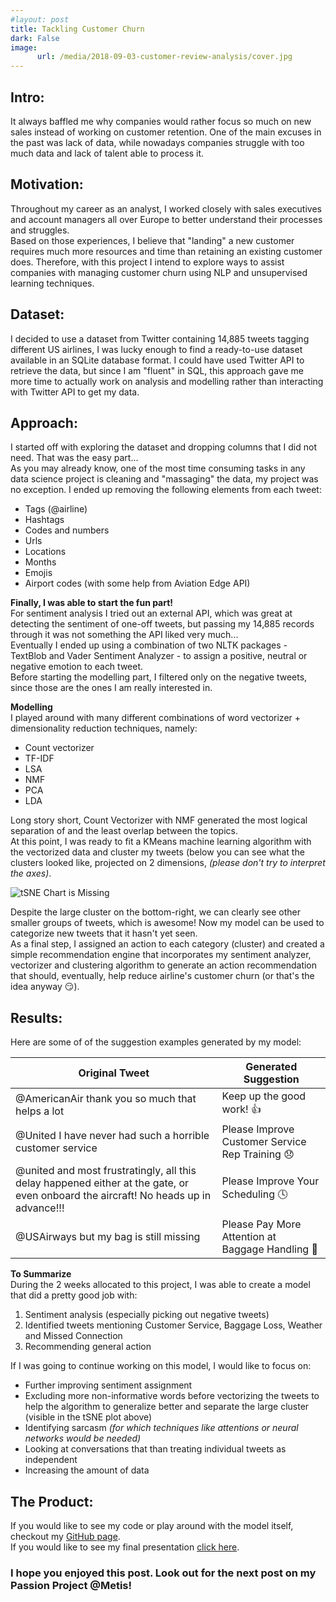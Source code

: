```yaml
---
#layout: post
title: Tackling Customer Churn
dark: False
image:
      url: /media/2018-09-03-customer-review-analysis/cover.jpg
---
```

## Intro:  
It always baffled me why companies would rather focus so much on new sales instead of working on customer retention. One of the main excuses in the past was lack of data, while nowadays companies struggle with too much data and lack of talent able to process it.

## Motivation:
Throughout my career as an analyst, I worked closely with sales executives and account managers all over Europe to better understand their processes and struggles.  
Based on those experiences, I believe that "landing" a new customer requires much more resources and time than retaining an existing customer does. Therefore, with this project I intend to explore ways to assist companies with managing customer churn using NLP and unsupervised learning techniques.

## Dataset:
I decided to use a dataset from Twitter containing 14,885 tweets tagging different US airlines, I was lucky enough to find a ready-to-use dataset available in an SQLite database format. I could have used Twitter API to retrieve the data, but since I am "fluent" in SQL, this approach gave me more time to actually work on analysis and modelling rather than interacting with Twitter API to get my data.

## Approach:  
I started off with exploring the dataset and dropping columns that I did not need. That was the easy part...  
As you may already know, one of the most time consuming tasks in any data science project is cleaning and "massaging" the data, my project was no exception. I ended up removing the following elements from each tweet:
* Tags (@airline)
* Hashtags
* Codes and numbers
* Urls
* Locations
* Months
* Emojis
* Airport codes (with some help from Aviation Edge API)

**Finally, I was able to start the fun part!**  
For sentiment analysis I tried out an external API, which was great at detecting the sentiment of one-off tweets, but passing my 14,885 records through it was not something the API liked very much...  
Eventually I ended up using a combination of two NLTK packages - TextBlob and Vader Sentiment Analyzer - to assign a positive, neutral or negative emotion to each tweet.  
Before starting the modelling part, I filtered only on the negative tweets, since those are the ones I am really interested in.  

**Modelling**  
I played around with many different combinations of word vectorizer + dimensionality reduction techniques, namely:

* Count vectorizer
* TF-IDF
* LSA
* NMF
* PCA
* LDA

Long story short, Count Vectorizer with NMF generated the most logical separation of and the least overlap between the topics.  
At this point, I was ready to fit a KMeans machine learning algorithm with the vectorized data and cluster my tweets (below you can see what the clusters looked like, projected on 2 dimensions, *(please don't try to interpret the axes)*.

![tSNE Chart is  Missing]({{"/assets/images/tSNE.png"|https://github.com/mastaus/mastaus.github.io/blob/master/assets/images/tSNE.png}})

Despite the large cluster on the bottom-right, we can clearly see other smaller groups of tweets, which is awesome! Now my model can be used to categorize new tweets that it hasn't yet seen.  
As a final step, I assigned an action to each category (cluster) and created a simple recommendation engine that incorporates my sentiment analyzer, vectorizer and clustering algorithm to generate an action recommendation that should, eventually, help reduce airline's customer churn (or that's the idea anyway :smirk:).

## Results:

Here are some of of the suggestion examples generated by my model:

| Original Tweet | Generated Suggestion |
| --- | --- |
| @AmericanAir thank you so much that helps a lot | Keep up the good work! :thumbsup: |
| @United I have never had such a horrible customer service | Please Improve Customer Service Rep Training :disappointed: |
| @united and most frustratingly, all this delay happened either at the gate, or even onboard the aircraft! No heads up in advance!!! | Please Improve Your Scheduling :clock4: |
| @USAirways but my bag is still missing | Please Pay More Attention at Baggage Handling :handbag: |

**To Summarize**  
During the 2 weeks allocated to this project, I was able to create a model that did a pretty good job with:
1. Sentiment analysis (especially picking out negative tweets)
2. Identified tweets mentioning Customer Service, Baggage Loss, Weather and Missed Connection
3. Recommending general action

If I was going to continue working on this model, I would like to focus on:
* Further improving sentiment assignment
* Excluding more non-informative words before vectorizing the tweets to help the algorithm to generalize better and separate the large cluster (visible in the tSNE plot above)
* Identifying sarcasm *(for which techniques like attentions or neural networks would be needed)*
* Looking at conversations that than treating individual tweets as independent
* Increasing the amount of data

## The Product:
If you would like to see my code or play around with the model itself, checkout my [GitHub page](https://github.com/mastaus/metis_projects/tree/master/Customer_Review_Sentiment_Analysis).   
If you would like to see my final presentation [click here](https://docs.google.com/presentation/d/1vujt1nUujZhxO9sOIcOq_xRqCz9yZEpKgTLrze6L8Sw/edit#slide=id.p).  

### I hope you enjoyed this post. Look out for the next post on my Passion Project @Metis!
